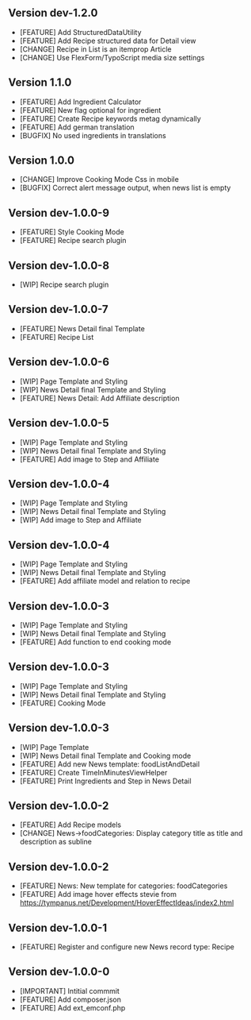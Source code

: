 ## Version dev-1.2.0
- [FEATURE] Add StructuredDataUtility
- [FEATURE] Add Recipe structured data for Detail view
- [CHANGE] Recipe in List is an itemprop Article
- [CHANGE] Use FlexForm/TypoScript media size settings

## Version 1.1.0
- [FEATURE] Add Ingredient Calculator
- [FEATURE] New flag optional for ingredient
- [FEATURE] Create Recipe keywords metag dynamically
- [FEATURE] Add german translation
- [BUGFIX] No used ingredients in translations

## Version 1.0.0
- [CHANGE] Improve Cooking Mode Css in mobile
- [BUGFIX] Correct alert message output, when news list is empty

## Version dev-1.0.0-9
- [FEATURE] Style Cooking Mode
- [FEATURE] Recipe search plugin

## Version dev-1.0.0-8
- [WIP] Recipe search plugin

## Version dev-1.0.0-7
- [FEATURE] News Detail final Template
- [FEATURE] Recipe List

## Version dev-1.0.0-6
- [WIP] Page Template and Styling
- [WIP] News Detail final Template and Styling
- [FEATURE] News Detail: Add Affiliate description

## Version dev-1.0.0-5
- [WIP] Page Template and Styling
- [WIP] News Detail final Template and Styling
- [FEATURE] Add image to Step and Affiliate

## Version dev-1.0.0-4
- [WIP] Page Template and Styling
- [WIP] News Detail final Template and Styling
- [WIP] Add image to Step and Affiliate

## Version dev-1.0.0-4
- [WIP] Page Template and Styling
- [WIP] News Detail final Template and Styling
- [FEATURE] Add affiliate model and relation to recipe

## Version dev-1.0.0-3
- [WIP] Page Template and Styling
- [WIP] News Detail final Template and Styling
- [FEATURE] Add function to end cooking mode

## Version dev-1.0.0-3
- [WIP] Page Template and Styling
- [WIP] News Detail final Template and Styling
- [FEATURE] Cooking Mode

## Version dev-1.0.0-3
- [WIP] Page Template
- [WIP] News Detail final Template and Cooking mode
- [FEATURE] Add new News template: foodListAndDetail
- [FEATURE] Create TimeInMinutesViewHelper
- [FEATURE] Print Ingredients and Step in News Detail

## Version dev-1.0.0-2
- [FEATURE] Add Recipe models
- [CHANGE] News->foodCategories: Display category title as title and description as subline

## Version dev-1.0.0-2
- [FEATURE] News: New template for categories: foodCategories
- [FEATURE] Add image hover effects stevie from https://tympanus.net/Development/HoverEffectIdeas/index2.html

## Version dev-1.0.0-1
- [FEATURE] Register and configure new News record type: Recipe

## Version dev-1.0.0-0
- [IMPORTANT] Intitial commmit
- [FEATURE] Add composer.json
- [FEATURE] Add ext_emconf.php
